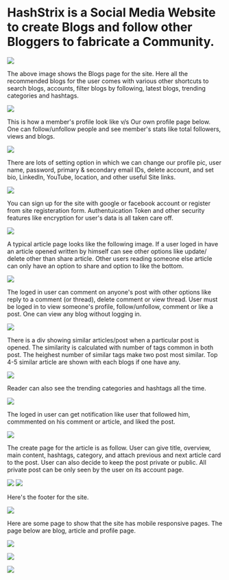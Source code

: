 # HashStrix is a Social Media Website to create Blogs and follow other Bloggers to fabricate a Community.

![](static/img/images/Blogs%20Page.png)

The above image shows the Blogs page for the site. Here all the recommended blogs for the user comes with various other shortcuts to search blogs, accounts, filter blogs by following, latest blogs, trending categories and hashtags.


![](static/img/images/other%20profile.png)

This is how a member's profile look like v/s Our own profile page below.
One can follow/unfollow people and see member's stats like total followers, views and blogs.

![](static/img/images/myprofile.png)

There are lots of setting option in which we can change our profile pic, user name, password, primary & secondary email IDs, delete account, and set bio, LinkedIn, YouTube, location,  and other useful Site links.

![](static/img/images/settings.png)

You can sign up for the site with google or facebook account or register from site registeration form. Authentuication Token and other security features like encryption for user's data is all taken care off.

![](static/img/images/Sign%20Up.png)

A typical article page looks like the following image. If a user loged in have an article opened written by himself can see other options like update/ delete other than share article. Other users reading someone else article can only have an option to share and option to like the bottom.

![](static/img/images/article%20page.png)

The loged in user can comment on anyone's post with other options like reply to a comment (or thread), delete comment or view thread. User must be loged in to view someone's profile, follow/unfollow, comment or like a post. One can view any blog without logging in. 

![](static/img/images/comment.png)

There is a div showing similar articles/post when a particular post is opened. The similarity is calculated with number of tags common in both post. The heighest number of similar tags make two post most similar. Top 4-5 similar article are shown with each blogs if one have any. 

![](static/img/images/similar.jpg)

Reader can also see the trending categories and hashtags all the time.

![](static/img/images/Treanding.png)

The loged in user can get notification like user that followed him, commmented on his comment or article, and liked the post.

![](static/img/images/notification.png)

The create page for the article is as follow. User can give title, overview, main content, hashtags, category, and attach previous and next article card to the post. User can also decide to keep the post private or public. All private post can be only seen by the user on its account page.

![](static/img/images/Create%20page.png)
![](static/img/images/Create%202.png)

Here's the footer for the site.

![](static/img/images/footer.png)

Here are some page to show that the site has mobile responsive pages. The page below are blog, article and profile page.

![](static/img/images/main%20menu.jpg)

![](static/img/images/article.jpg)

![](static/img/images/mprofile.png)

